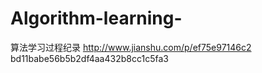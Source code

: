 # Algorithm-learning-
算法学习过程纪录
http://www.jianshu.com/p/ef75e97146c2
bd11babe56b5b2df4aa432b8cc1c5fa3
